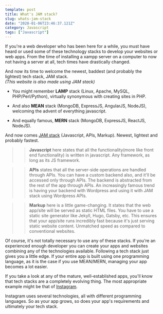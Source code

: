 ```yaml
---
template: post
title: What's JAM stack?
slug: whats-jam-stack
date: "2020-01-06T23:46:37.121Z"
category: Javascript
tags: ["Javascript"]
---
```


If you're a web developer who has been here for a while, you must have heard or used some of these technology stacks to develop your websites or web apps.
From the time of installing a xampp server on a computer to now not having a server at all, tech times have drastically changed.   


And now its time to welcome the newest, baddest (and probably the lightest) tech stack, JAM stack.    
*(This website is also made using JAM stack)*

- You might remember **LAMP** stack (Linux, Apache, MySQL, PHP/Perl/Python), virtually synonymous with creating sites in PHP.   

- And also **MEAN** stack (MongoDB, ExpressJS, AngularJS, NodeJS), welcoming the advent of everything javascript.   

- And equally famous, **MERN** stack (MongoDB, ExpressJS, ReactJS, NodeJS).   

And now comes [JAM stack](https://jamstack.org/) (Javascript, APIs, Markup). Newest, lightest and probably fastest.   

>> **Javascript** here states that all the functionality(more like front end functionality) is written in javascript. Any framework, as long as its JS framework.   

>> **APIs** states that all the server-side operations are handled through APIs. You can have a custom backend also, and it'll be accessed only through APIs. The backend is abstracted from the rest of the app through APIs. An increasingly famous trend is having your backend with Wordpress and using it with JAM stack using Wordpress APIs.


>> **Markup** here is a little game-changing. It states that the web app/site will be served as static HTML files. You have to use a static site generator like Jekyll, Hugo, Gatsby, etc. This ensures that your app/site runs incredibly fast because it's just serving static website content. Unmatched speed as compared to conventional websites.

Of course, it's not totally necessary to use any of these stacks. If you're an experienced enough developer you can create your apps and websites combining any of the technologies available. Following a tech stack just gives you a little edge. If your entire app is built using one programming language, as it is the case if you use MEAN/MERN, managing your app becomes a lot easier.

If you take a look at any of the mature, well-established apps, you'll know that tech stacks are a completely evolving thing. The most appropriate example might be that of [Instagram](https://stackshare.io/instagram/instagram).   

Instagram uses several technologies, all with different programming languages. So as your app grows, so does your app's requirements and ultimately your tech stack.


